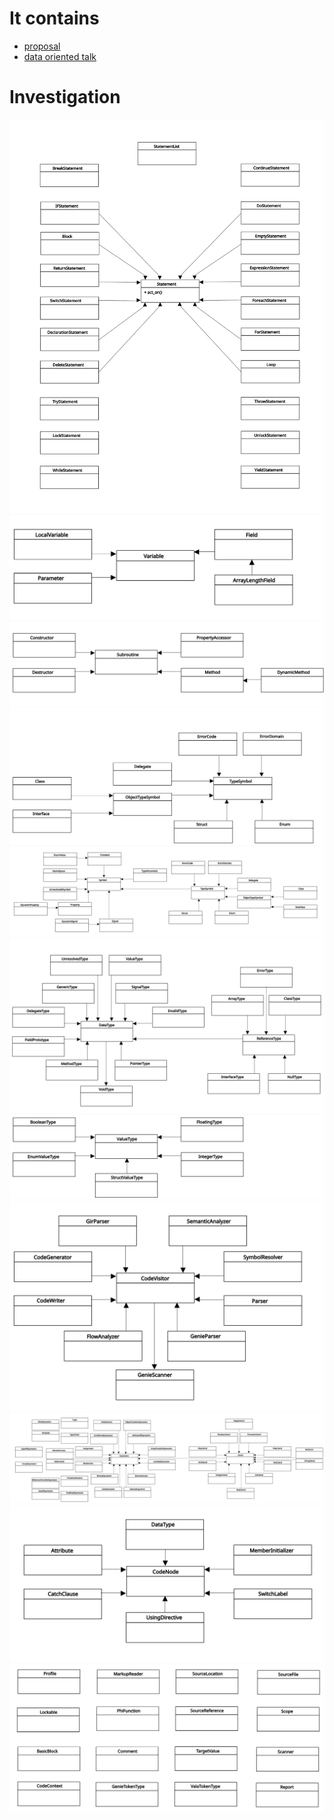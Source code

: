 

It contains
===========

- [proposal](proposal_freezed.md)
- [data oriented talk](data_oriented_talks)

Investigation
==============

![Class diagram for vala contructs](talks/diagrams/vala_statement_classes.svg)
![Class diagram for vala contructs](talks/diagrams/vala_variable_classes.svg)
![Class diagram for vala contructs](talks/diagrams/vala_subroutine_classes.svg)
![Class diagram for vala contructs](talks/diagrams/vala_object_type_symbol_classes.svg)
![Class diagram for vala contructs](talks/diagrams/vala_symbol_classes.svg)
![Class diagram for vala contructs](talks/diagrams/vala_datatype_classes.svg)
![Class diagram for vala contructs](talks/diagrams/vala_value_type_classes.svg)
![Class diagram for vala contructs](talks/diagrams/vala_codevisitor_classes.svg)
![Class diagram for vala contructs](talks/diagrams/vala_expression_classes.svg)
![Class diagram for vala contructs](talks/diagrams/vala_codenode_classes.svg)
![Class diagram for vala contructs](talks/diagrams/vala_desultory_classes.svg)


